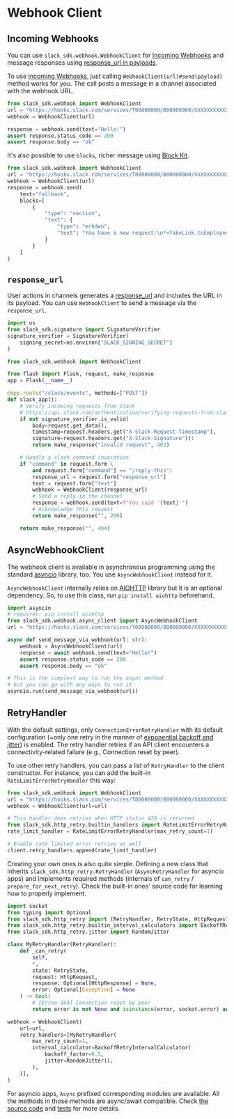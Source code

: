 # Webhook Client

## Incoming Webhooks

You can use `slack_sdk.webhook.WebhookClient` for [Incoming
Webhooks](https://api.slack.com/messaging/webhooks) and message
responses using [response_url in
payloads](https://api.slack.com/interactivity/handling#message_responses).

To use [Incoming Webhooks](https://api.slack.com/messaging/webhooks),
just calling `WebhookClient(url)#send(payload)` method works for you.
The call posts a message in a channel associated with the webhook URL.

``` python
from slack_sdk.webhook import WebhookClient
url = "https://hooks.slack.com/services/T00000000/B00000000/XXXXXXXXXXXXXXXXXXXXXXXX"
webhook = WebhookClient(url)

response = webhook.send(text="Hello!")
assert response.status_code == 200
assert response.body == "ok"
```

It's also possible to use `blocks`, richer message using [Block
Kit](https://api.slack.com/block-kit).

``` python
from slack_sdk.webhook import WebhookClient
url = "https://hooks.slack.com/services/T00000000/B00000000/XXXXXXXXXXXXXXXXXXXXXXXX"
webhook = WebhookClient(url)
response = webhook.send(
    text="fallback",
    blocks=[
        {
            "type": "section",
            "text": {
                "type": "mrkdwn",
                "text": "You have a new request:\n*<fakeLink.toEmployeeProfile.com|Fred Enriquez - New device request>*"
            }
        }
    ]
)
```

## `response_url`

User actions in channels generates a
[response_url](https://api.slack.com/interactivity/handling#message_responses)
and includes the URL in its payload. You can use `WebhookClient` to send
a message via the `response_url`.

``` python
import os
from slack_sdk.signature import SignatureVerifier
signature_verifier = SignatureVerifier(
    signing_secret=os.environ["SLACK_SIGNING_SECRET"]
)

from slack_sdk.webhook import WebhookClient

from flask import Flask, request, make_response
app = Flask(__name__)

@app.route("/slack/events", methods=["POST"])
def slack_app():
    # Verify incoming requests from Slack
    # https://api.slack.com/authentication/verifying-requests-from-slack
    if not signature_verifier.is_valid(
        body=request.get_data(),
        timestamp=request.headers.get("X-Slack-Request-Timestamp"),
        signature=request.headers.get("X-Slack-Signature")):
        return make_response("invalid request", 403)

    # Handle a slash command invocation
    if "command" in request.form \
        and request.form["command"] == "/reply-this":
        response_url = request.form["response_url"]
        text = request.form["text"]
        webhook = WebhookClient(response_url)
        # Send a reply in the channel
        response = webhook.send(text=f"You said '{text}'")
        # Acknowledge this request
        return make_response("", 200)

    return make_response("", 404)
```

## AsyncWebhookClient

The webhook client is available in asynchronous programming using the
standard [asyncio](https://docs.python.org/3/library/asyncio.html)
library, too. You use `AsyncWebhookClient` instead for it.

`AsyncWebhookClient` internally relies on
[AIOHTTP](https://docs.aiohttp.org/en/stable/) library but it is an
optional dependency. So, to use this class, run `pip install aiohttp`
beforehand.

``` python
import asyncio
# requires: pip install aiohttp
from slack_sdk.webhook.async_client import AsyncWebhookClient
url = "https://hooks.slack.com/services/T00000000/B00000000/XXXXXXXXXXXXXXXXXXXXXXXX"

async def send_message_via_webhook(url: str):
    webhook = AsyncWebhookClient(url)
    response = await webhook.send(text="Hello!")
    assert response.status_code == 200
    assert response.body == "ok"

# This is the simplest way to run the async method
# but you can go with any ways to run it
asyncio.run(send_message_via_webhook(url))
```

## RetryHandler

With the default settings, only `ConnectionErrorRetryHandler` with its
default configuration (=only one retry in the manner of [exponential
backoff and
jitter](https://aws.amazon.com/blogs/architecture/exponential-backoff-and-jitter/))
is enabled. The retry handler retries if an API client encounters a
connectivity-related failure (e.g., Connection reset by peer).

To use other retry handlers, you can pass a list of `RetryHandler` to
the client constructor. For instance, you can add the built-in
`RateLimitErrorRetryHandler` this way:

``` python
from slack_sdk.webhook import WebhookClient
url = "https://hooks.slack.com/services/T00000000/B00000000/XXXXXXXXXXXXXXXXXXXXXXXX"
webhook = WebhookClient(url=url)

# This handler does retries when HTTP status 429 is returned
from slack_sdk.http_retry.builtin_handlers import RateLimitErrorRetryHandler
rate_limit_handler = RateLimitErrorRetryHandler(max_retry_count=1)

# Enable rate limited error retries as well
client.retry_handlers.append(rate_limit_handler)
```

Creating your own ones is also quite simple. Defining a new class that
inherits `slack_sdk.http_retry.RetryHandler` (`AsyncRetryHandler` for
asyncio apps) and implements required methods (internals of `can_retry`
/ `prepare_for_next_retry`). Check the built-in ones' source code for
learning how to properly implement.

``` python
import socket
from typing import Optional
from slack_sdk.http_retry import (RetryHandler, RetryState, HttpRequest, HttpResponse)
from slack_sdk.http_retry.builtin_interval_calculators import BackoffRetryIntervalCalculator
from slack_sdk.http_retry.jitter import RandomJitter

class MyRetryHandler(RetryHandler):
    def _can_retry(
        self,
        *,
        state: RetryState,
        request: HttpRequest,
        response: Optional[HttpResponse] = None,
        error: Optional[Exception] = None
    ) -> bool:
        # [Errno 104] Connection reset by peer
        return error is not None and isinstance(error, socket.error) and error.errno == 104

webhook = WebhookClient(
    url=url,
    retry_handlers=[MyRetryHandler(
        max_retry_count=1,
        interval_calculator=BackoffRetryIntervalCalculator(
            backoff_factor=0.5,
            jitter=RandomJitter(),
        ),
    )],
)
```

For asyncio apps, `Async` prefixed corresponding modules are available.
All the methods in those methods are async/await compatible. Check [the
source
code](https://github.com/slackapi/python-slack-sdk/blob/main/slack_sdk/http_retry/async_handler.py)
and
[tests](https://github.com/slackapi/python-slack-sdk/blob/main/tests/slack_sdk_async/web/test_async_web_client_http_retry.py)
for more details.
